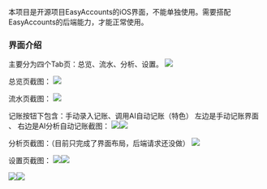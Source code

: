 本项目是开源项目EasyAccounts的iOS界面，不能单独使用。需要搭配EasyAccounts的后端能力，才能正常使用。

### 界面介绍
主要分为四个Tab页：总览、流水、分析、设置。
![](https://picgo-rockyshen.oss-cn-shanghai.aliyuncs.com/picgo/202502181202345.png)



总览页截图：
![](https://picgo-rockyshen.oss-cn-shanghai.aliyuncs.com/picgo/202502181203792.png)

流水页截图：
![](https://picgo-rockyshen.oss-cn-shanghai.aliyuncs.com/picgo/202502181204941.png)

记账按钮下包含：手动录入记账、调用AI自动记账（特色）
左边是手动记账界面 、  右边是AI分析自动记账截图：
![](https://picgo-rockyshen.oss-cn-shanghai.aliyuncs.com/picgo/202502181239666.png)![](https://picgo-rockyshen.oss-cn-shanghai.aliyuncs.com/picgo/202502181239219.png)

分析页截图：（目前只完成了界面布局，后端请求还没做）
![](https://picgo-rockyshen.oss-cn-shanghai.aliyuncs.com/picgo/202502181204405.png)

设置页截图：
![](https://picgo-rockyshen.oss-cn-shanghai.aliyuncs.com/picgo/202502181204066.png)![](https://picgo-rockyshen.oss-cn-shanghai.aliyuncs.com/picgo/202502181204231.png)

![](https://picgo-rockyshen.oss-cn-shanghai.aliyuncs.com/picgo/202502181205619.png)![](https://picgo-rockyshen.oss-cn-shanghai.aliyuncs.com/picgo/202502181205171.png)
